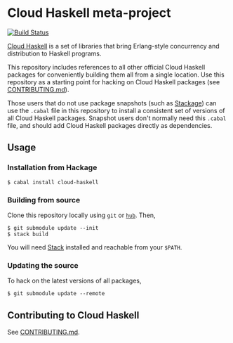 # Cloud Haskell meta-project

[![Build Status](https://travis-ci.org/haskell-distributed/cloud-haskell.svg?branch=master)](https://travis-ci.org/haskell-distributed/cloud-haskell)

[Cloud Haskell][cloud-haskell] is a set of libraries that bring
Erlang-style concurrency and distribution to Haskell programs.

This repository includes references to all other official Cloud
Haskell packages for conveniently building them all from a single
location. Use this repository as a starting point for hacking on Cloud
Haskell packages (see [CONTRIBUTING.md](CONTRIBUTING.md)).

Those users that do not use package snapshots (such as
[Stackage][stackage]) can use the `.cabal` file in this repository to
install a consistent set of versions of all Cloud Haskell packages.
Snapshot users don't normally need this `.cabal` file, and should
add Cloud Haskell packages directly as dependencies.

[cloud-haskell]: http://haskell-distributed.github.io/
[stackage]: http://www.stackage.org/

## Usage

### Installation from Hackage

```
$ cabal install cloud-haskell
```

### Building from source

Clone this repository locally using `git` or [`hub`][hub]. Then,

```
$ git submodule update --init
$ stack build
```

You will need [Stack][stack] installed and reachable from your
`$PATH`.

[hub]: https://hub.github.com/
[stack]: https://github.com/commercialhaskell/stack

### Updating the source

To hack on the latest versions of all packages,

```
$ git submodule update --remote
```

## Contributing to Cloud Haskell

See [CONTRIBUTING.md](CONTRIBUTING.md).
